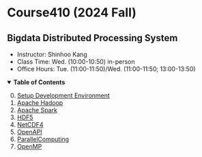 # Course410 (2024 Fall)
## Bigdata Distributed Processing System

* Instructor: Shinhoo Kang 
* Class Time: Wed. (10:00-10:50) in-person 
* Office Hours: Tue. (11:00-11:50)/Wed. (11:00-11:50; 13:00-13:50) 

<details open>
  <summary>  <b>Table of Contents</b> </summary>
  <ol start="0.">
    <li> <a href="./00-Environment/">Setup Development Environment</a> </li>
    <li> <a href="./01-ApacheHadoop/">Apache Hadoop</a> </li>
    <li> <a href="./02-ApacheSpark/">Apache Spark</a> </li>
    <li> <a href="./03-HDF5/">HDF5</a> </li>
    <li> <a href="./04-NetCDF4/">NetCDF4</a> </li>
    <li> <a href="./05-OpenAPI/">OpenAPI</a> </li>
    <li> <a href="./06-ParallelComputing/">ParallelComputing</a> </li>
    <li> <a href="./07-OpenMP/">OpenMP</a> </li>
  </ol>
</details>

